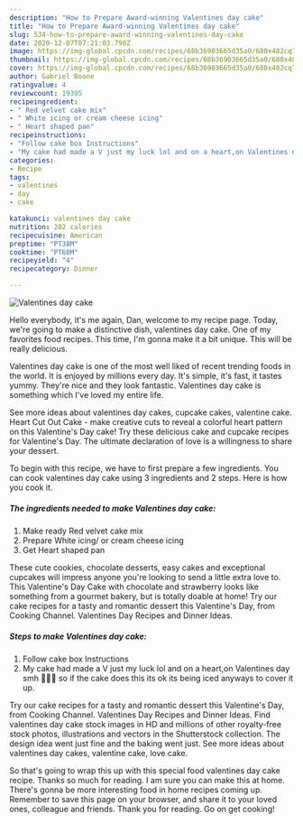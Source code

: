 ```yaml
---
description: "How to Prepare Award-winning Valentines day cake"
title: "How to Prepare Award-winning Valentines day cake"
slug: 534-how-to-prepare-award-winning-valentines-day-cake
date: 2020-12-07T07:21:03.790Z
image: https://img-global.cpcdn.com/recipes/68b36903665d35a0/680x482cq70/valentines-day-cake-recipe-main-photo.jpg
thumbnail: https://img-global.cpcdn.com/recipes/68b36903665d35a0/680x482cq70/valentines-day-cake-recipe-main-photo.jpg
cover: https://img-global.cpcdn.com/recipes/68b36903665d35a0/680x482cq70/valentines-day-cake-recipe-main-photo.jpg
author: Gabriel Boone
ratingvalue: 4
reviewcount: 19395
recipeingredient:
- " Red velvet cake mix"
- " White icing or cream cheese icing"
- " Heart shaped pan"
recipeinstructions:
- "Follow cake box Instructions"
- "My cake had made a V just my luck lol and on a heart,on Valentines day smh 🤦🏼‍♀️ so if the cake does this its ok its being iced anyways to cover it up."
categories:
- Recipe
tags:
- valentines
- day
- cake

katakunci: valentines day cake 
nutrition: 282 calories
recipecuisine: American
preptime: "PT38M"
cooktime: "PT60M"
recipeyield: "4"
recipecategory: Dinner

---
```



![Valentines day cake](https://img-global.cpcdn.com/recipes/68b36903665d35a0/680x482cq70/valentines-day-cake-recipe-main-photo.jpg)

Hello everybody, it's me again, Dan, welcome to my recipe page. Today, we're going to make a distinctive dish, valentines day cake. One of my favorites food recipes. This time, I'm gonna make it a bit unique. This will be really delicious.

Valentines day cake is one of the most well liked of recent trending foods in the world. It is enjoyed by millions every day. It's simple, it's fast, it tastes yummy. They're nice and they look fantastic. Valentines day cake is something which I've loved my entire life.

See more ideas about valentines day cakes, cupcake cakes, valentine cake. Heart Cut Out Cake - make creative cuts to reveal a colorful heart pattern on this Valentine&#39;s Day cake! Try these delicious cake and cupcake recipes for Valentine&#39;s Day. The ultimate declaration of love is a willingness to share your dessert.


To begin with this recipe, we have to first prepare a few ingredients. You can cook valentines day cake using 3 ingredients and 2 steps. Here is how you cook it.

<!--inarticleads1-->

##### The ingredients needed to make Valentines day cake:

1. Make ready  Red velvet cake mix
1. Prepare  White icing/ or cream cheese icing
1. Get  Heart shaped pan


These cute cookies, chocolate desserts, easy cakes and exceptional cupcakes will impress anyone you&#39;re looking to send a little extra love to. This Valentine&#39;s Day Cake with chocolate and strawberry looks like something from a gourmet bakery, but is totally doable at home! Try our cake recipes for a tasty and romantic dessert this Valentine&#39;s Day, from Cooking Channel. Valentines Day Recipes and Dinner Ideas. 

<!--inarticleads2-->

##### Steps to make Valentines day cake:

1. Follow cake box Instructions
1. My cake had made a V just my luck lol and on a heart,on Valentines day smh 🤦🏼‍♀️ so if the cake does this its ok its being iced anyways to cover it up.


Try our cake recipes for a tasty and romantic dessert this Valentine&#39;s Day, from Cooking Channel. Valentines Day Recipes and Dinner Ideas. Find valentines day cake stock images in HD and millions of other royalty-free stock photos, illustrations and vectors in the Shutterstock collection. The design idea went just fine and the baking went just. See more ideas about valentines day cakes, valentine cake, love cake. 

So that's going to wrap this up with this special food valentines day cake recipe. Thanks so much for reading. I am sure you can make this at home. There's gonna be more interesting food in home recipes coming up. Remember to save this page on your browser, and share it to your loved ones, colleague and friends. Thank you for reading. Go on get cooking!
